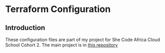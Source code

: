 # Terraform Configuration

## Introduction
These configuration files are part of my project for She Code Africa Cloud School Cohort 2. The main project is in [this repository](https://github.com/Z11mm/sca-project-c2-app-api)